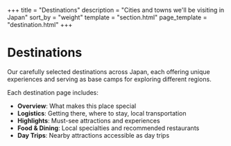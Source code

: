 +++
title = "Destinations"
description = "Cities and towns we'll be visiting in Japan"
sort_by = "weight"
template = "section.html"
page_template = "destination.html"
+++

# Destinations

Our carefully selected destinations across Japan, each offering unique experiences and serving as base camps for exploring different regions.

Each destination page includes:
- **Overview**: What makes this place special
- **Logistics**: Getting there, where to stay, local transportation
- **Highlights**: Must-see attractions and experiences
- **Food & Dining**: Local specialties and recommended restaurants
- **Day Trips**: Nearby attractions accessible as day trips